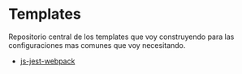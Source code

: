 # Templates

Repositorio central de los templates que voy construyendo para las configuraciones mas comunes que voy necesitando.

- [js-jest-webpack](js-jest-webpack/README.md)